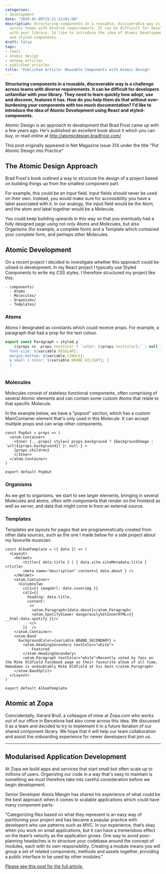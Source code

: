 ```yaml
---
categories:
- development
date: "2019-01-09T15:21:21+01:00"
description: Structuring components in a reusable, discoverable way is a challenge
  across teams with diverse requirements. It can be difficult for developers unfamiliar
  with your library. Id like to introduce the idea of Atomic Development using React
  and styled-components.
draft: false
tags:
- react
- atomic design
- netmag articles
- published articles
title: 'Published Article: Reusable Components with Atomic Design'
---
```

**Structuring components in a reusable, discoverable way is a challenge across teams with diverse requirements. It can be difficult for developers unfamiliar with your library. They need to learn quickly how adopt, use and discover, features it has. How do you help them do that without over-burdening your components with too much documentation? I'd like to introduce the idea of Atomic Development using React and styled-components.**

Atomic Design is an approach to development that Brad Frost came up with a few years ago. He's published an excellent book about it which you can buy, or read online at http://atomicdesign.bradfrost.com/

This post originally appeared in Net Magazine issue 314 under the title "Put Atomic Design into Practice"

## The Atomic Design Approach

Brad Frost's book outlined a way to structure the design of a project based on building things up from the smallest component part.

For example, this could be an input field. Input fields should never be used on their own. Instead, you would make sure for accessibility you have a label associated with it. In our analogy, the input field would be the Atom, and the atom and label together would be a Molecule.

You could keep building upwards in this way so that you eventually had a fully designed page using not only Atoms and Molecules, but also Organisms (for example, a complete form) and a Template which contained your complete form, and perhaps other Molecules.

## Atomic Development

On a recent project I decided to investigate whether this approach could be uilised in development. In my React project I typically use Styled Components to write my CSS styles. I therefore structured my project like this:

```
- components/
  - Atoms
  - Molecules/
  - Organisms/
  - Templates/
```

### Atoms

Atoms I designated as constants which could receive props. For example, a paragraph that had a prop for the text colour.

```js
export const Paragraph = styled.p`
    ${props =>  props.textColor ? `color: ${props.textColor};` : null }
  font-size: ${variable.REGULAR};
  margin-bottom: ${variable.SINGLE};
  & small { color: ${variable.BRAND_HILIGHT}; }
  }
`
```

### Molecules

Molecules consist of stateless functional components, often comprising of several Atomic elements and can contain some custom Atoms that relate to that specific Molecule.

In the example below, we have a "popout" section, which has a custom MainContainer element that's only used in this Molecule. It can accept multiple props and can wrap other components.

```JS
const PopOut = props => (
  <atom.Container>
    <Inner {...props} style={ props.background ? {backgroundImage : `url(${props.background})`}: null } >
    {props.children}
    </Inner>
  </atom.Container>
)

export default PopOut
```


### Organisms

As we get to organisms, we start to see larger elements, bringing in several Molecules and atoms, often with components that render on the frontend as well as server, and data that might come in from an external source.


### Templates

Templates are layouts for pages that are programmatically created from other data sources, such as the one I made below for a side project about my favourite musician:

```JS
const AlbumTemplate = ({ data }) => (
  <Layout>
    <Helmet>
        <title>{ data.title } | { data.site.siteMetadata.title }</title>
        <meta name="description" content={ data.about } />
    </Helmet>
    <atom.Container>
      <ColumnsTwo
        col1={{ imageUrl: data.coverimg }}
        col2={{
          heading: data.title,
          content:
           <>
            <atom.Paragraph>{data.about}</atom.Paragraph>
            <atom.SpotifyViewer dangerouslySetInnerHTML={{ __html:data.spotify }}/>
           </>
        }}  />
    </atom.Container>
    <atom.Band
      backgroundColor={variable.BRAND_SECONDARY} >
        <atom.HeadingSecondary textColor="white">
            Featured
        </atom.HeadingSecondary>
        <atom.Paragraph textColor="white">Recently voted by fans on the Mike Oldfield Facebook page as their favourite album of all time, Ommadawn is undoubtably Mike Oldfield at his best.</atom.Paragraph>
    </atom.BandSplit>
  </Layout>
)

export default AlbumTemplate
```
## Atomic at Zopa

Coincidentally, Gerard Brull, a colleague of mine at Zopa.com who works out of our office in Barcelona had also come across this idea. We discussed it as a team and decided to try to implement it in a future iteration of our shared component library.
We hope that it will help our team collaboration and assist the onboarding experience for newer developers that join us.

---
## Modularised Application Development

At Zopa we build apps and services that start small but often scale up to millions of users. Organizing our code in a way that's easy to maintain is something we must therefore take into careful consideration before we begin development.

Senior Developer Alexis Mangin has shared his experience of what could be the best approach when it comes to scalable applications which could have many component parts:

"Categorizing files based on what they represent is an easy way of partitioning your project and has became a popular practice with developers who use patterns such as MVC. In our experience, that’s okay when you work on small applications, but it can have a tremendous effect on the team’s velocity as the application grows. One way to avoid poor-planning headaches is to structure your codebase around the concept of modules, each with its own responsibility. Creating a module means you will group a set of related components, methods and assets together, providing a public interface to be used by other modules."

[Please see this post for the full article.](https://medium.com/@alexmngn/why-react-developers-should-modularize-their-applications-d26d381854c1)
